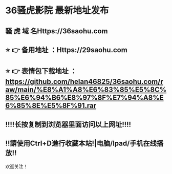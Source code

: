 # 36骚虎影院 最新地址发布 
## 骚 虎 域 名Https://36saohu.com
## ⭐️ 👉 备用地址 ：Https://29saohu.com
## ⭐️ 👉 表情包下载地址 ：https://github.com/helan46825/36saohu.com/raw/main/%E8%A1%A8%E6%83%85%E5%8C%85%E6%94%B6%E8%97%8F%E7%94%A8%E6%85%8E%E5%8F%91.rar
## ‼️‼️长按复制到浏览器里面访问以上网址‼️‼️
## ‼️請使用Ctrl+D進行收藏本站!|电脑/Ipad/手机在线播放‼️
欢迎关注！
